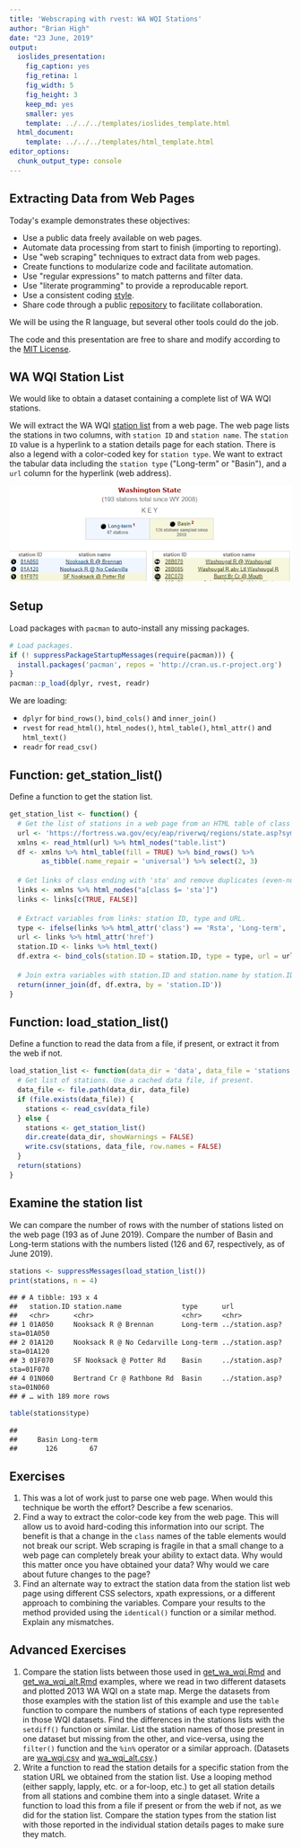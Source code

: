 ```yaml
---
title: 'Webscraping with rvest: WA WQI Stations'
author: "Brian High"
date: "23 June, 2019"
output:
  ioslides_presentation:
    fig_caption: yes
    fig_retina: 1
    fig_width: 5
    fig_height: 3
    keep_md: yes
    smaller: yes
    template: ../../../templates/ioslides_template.html
  html_document:
    template: ../../../templates/html_template.html
editor_options: 
  chunk_output_type: console
---
```








## Extracting Data from Web Pages

Today's example demonstrates these objectives:

* Use a public data freely available on web pages.
* Automate data processing from start to finish (importing to reporting).
* Use "web scraping" techniques to extract data from web pages.
* Create functions to modularize code and facilitate automation.
* Use "regular expressions" to match patterns and filter data.
* Use "literate programming" to provide a reproducable report.
* Use a consistent coding [style](https://google.github.io/styleguide/Rguide.xml).
* Share code through a public [repository](https://github.com/deohs/coders) to 
  facilitate collaboration.

We will be using the R language, but several other tools could do the job.

The code and this presentation are free to share and modify according to the 
[MIT License](https://github.com/deohs/coders/blob/master/LICENSE).

## WA WQI Station List

We would like to obtain a dataset containing a complete list of WA WQI stations.

We will extract the WA WQI [station list](https://fortress.wa.gov/ecy/eap/riverwq/regions/state.asp?symtype=1) 
from a web page. The web page lists the stations in two columns, with `station ID` 
and `station name`. The `station ID` value is a hyperlink to a station details 
page for each station. There is also a legend with a color-coded key for 
`station type`. We want to extract the tabular data including the 
`station type` ("Long-term" or "Basin"), and a `url` column for 
the hyperlink (web address).

![](station_list.png)

## Setup

Load packages with `pacman` to auto-install any missing packages.


```r
# Load packages.
if (! suppressPackageStartupMessages(require(pacman))) {
  install.packages('pacman', repos = 'http://cran.us.r-project.org')
}
pacman::p_load(dplyr, rvest, readr)
```

We are loading:

* `dplyr` for `bind_rows()`, `bind_cols()` and `inner_join()`
* `rvest` for `read_html()`, `html_nodes()`,  `html_table()`, `html_attr()` and `html_text()`
* `readr` for `read_csv()`

## Function: get_station_list()

Define a function to get the station list.


```r
get_station_list <- function() {
  # Get the list of stations in a web page from an HTML table of class "list".
  url <- 'https://fortress.wa.gov/ecy/eap/riverwq/regions/state.asp?symtype=1'
  xmlns <- read_html(url) %>% html_nodes("table.list")
  df <- xmlns %>% html_table(fill = TRUE) %>% bind_rows() %>% 
        as_tibble(.name_repair = 'universal') %>% select(2, 3)
  
  # Get links of class ending with 'sta' and remove duplicates (even-numbered).
  links <- xmlns %>% html_nodes("a[class $= 'sta']")
  links <- links[c(TRUE, FALSE)]
  
  # Extract variables from links: station ID, type and URL.
  type <- ifelse(links %>% html_attr('class') == 'Rsta', 'Long-term', 'Basin')
  url <- links %>% html_attr('href')
  station.ID <- links %>% html_text()
  df.extra <- bind_cols(station.ID = station.ID, type = type, url = url)
  
  # Join extra variables with station.ID and station.name by station.ID.
  return(inner_join(df, df.extra, by = 'station.ID'))
}
```

## Function: load_station_list()

Define a function to read the data from a file, if present, or extract it from
the web if not.


```r
load_station_list <- function(data_dir = 'data', data_file = 'stations.csv') {
  # Get list of stations. Use a cached data file, if present.
  data_file <- file.path(data_dir, data_file)
  if (file.exists(data_file)) {
    stations <- read_csv(data_file)
  } else {
    stations <- get_station_list()
    dir.create(data_dir, showWarnings = FALSE)
    write.csv(stations, data_file, row.names = FALSE)
  }
  return(stations)
}
```

## Examine the station list

We can compare the number of rows with the number of stations listed on the 
web page (193 as of June 2019). Compare the number of Basin and Long-term 
stations with the numbers listed (126 and 67, respectively, as of June 2019).


```r
stations <- suppressMessages(load_station_list())
print(stations, n = 4)
```

```
## # A tibble: 193 x 4
##   station.ID station.name               type      url                      
##   <chr>      <chr>                      <chr>     <chr>                    
## 1 01A050     Nooksack R @ Brennan       Long-term ../station.asp?sta=01A050
## 2 01A120     Nooksack R @ No Cedarville Long-term ../station.asp?sta=01A120
## 3 01F070     SF Nooksack @ Potter Rd    Basin     ../station.asp?sta=01F070
## 4 01N060     Bertrand Cr @ Rathbone Rd  Basin     ../station.asp?sta=01N060
## # … with 189 more rows
```

```r
table(stations$type)
```

```
## 
##     Basin Long-term 
##       126        67
```

## Exercises

1. This was a lot of work just to parse one web page. When would this technique 
   be worth the effort? Describe a few scenarios.
2. Find a way to extract the color-code key from the web page. This will allow 
   us to avoid hard-coding this information into our script. The benefit is 
   that a change in the `class` names of the table elements would not break 
   our script. Web scraping is fragile in that a small change to a web page
   can completely break your ability to extact data. Why would this matter once 
   you have obtained your data? Why would we care about future changes to the page?
3. Find an alternate way to extract the station data from the station list web 
   page using different CSS selectors, xpath expressions, or a different approach 
   to combining the variables. Compare your results to the method provided using 
   the `identical()` function or a similar method. Explain any mismatches.

## Advanced Exercises

1. Compare the station lists between those used in [get_wa_wqi.Rmd](get_wa_wqi.Rmd) 
   and [get_wa_wqi_alt.Rmd](get_wa_wqi_alt.Rmd) examples, where we read in two 
   different datasets and plotted 2013 WA WQI on a state map. Merge the datasets 
   from those examples with the station list of this example and use the `table` 
   function to compare the numbers of stations of each type represented in those 
   WQI datasets. Find the differences in the stations lists with the `setdiff()` 
   function or similar. List the station names of those present in one dataset
   but missing from the other, and vice-versa, using the `filter()` function and 
   the `%in%` operator or a similar approach. (Datasets are 
   [wa_wqi.csv](data/wa_wqi.csv) and [wa_wqi_alt.csv](data/wa_wqi_alt.csv).)
2. Write a function to read the station details for a specific station from the 
   station URL we obtained from the station list. Use a looping method (either 
   sapply, lapply, etc. or a for-loop, etc.) to get all station details from all
   stations and combine them into a single dataset. Write a function to load this 
   from a file if present or from the web if not, as we did for the station list.
   Compare the station types from the station list with those reported in the 
   individual station details pages to make sure they match.

